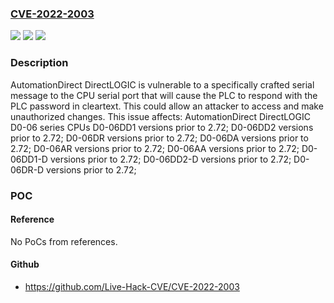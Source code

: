 ### [CVE-2022-2003](https://cve.mitre.org/cgi-bin/cvename.cgi?name=CVE-2022-2003)
![](https://img.shields.io/static/v1?label=Product&message=DirectLOGIC%20D0-06%20series%20CPUs&color=blue)
![](https://img.shields.io/static/v1?label=Version&message=n%2Fa&color=blue)
![](https://img.shields.io/static/v1?label=Vulnerability&message=CWE-319%20Cleartext%20Transmission%20of%20Sensitive%20Information&color=brighgreen)

### Description

AutomationDirect DirectLOGIC is vulnerable to a specifically crafted serial message to the CPU serial port that will cause the PLC to respond with the PLC password in cleartext. This could allow an attacker to access and make unauthorized changes. This issue affects: AutomationDirect DirectLOGIC D0-06 series CPUs D0-06DD1 versions prior to 2.72; D0-06DD2 versions prior to 2.72; D0-06DR versions prior to 2.72; D0-06DA versions prior to 2.72; D0-06AR versions prior to 2.72; D0-06AA versions prior to 2.72; D0-06DD1-D versions prior to 2.72; D0-06DD2-D versions prior to 2.72; D0-06DR-D versions prior to 2.72;

### POC

#### Reference
No PoCs from references.

#### Github
- https://github.com/Live-Hack-CVE/CVE-2022-2003

